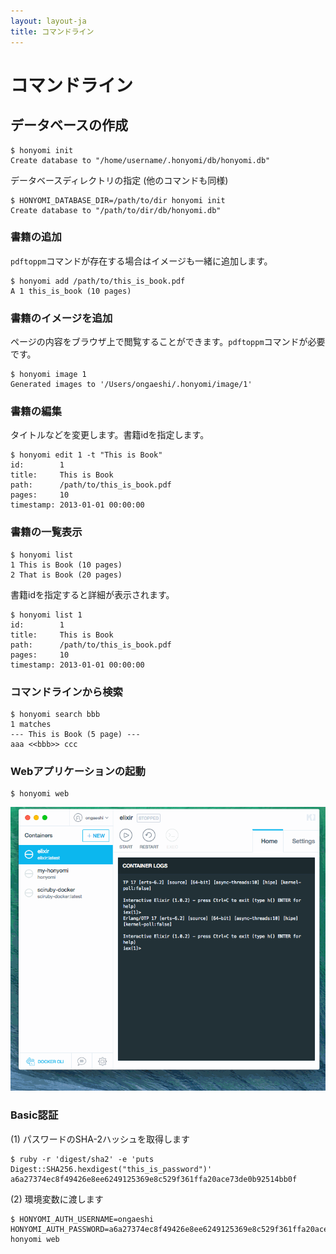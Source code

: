 ```yaml
---
layout: layout-ja
title: コマンドライン
---
```

# コマンドライン

## データベースの作成

```
$ honyomi init
Create database to "/home/username/.honyomi/db/honyomi.db"
```

データベースディレクトリの指定 (他のコマンドも同様)

```
$ HONYOMI_DATABASE_DIR=/path/to/dir honyomi init
Create database to "/path/to/dir/db/honyomi.db"
```

### 書籍の追加

`pdftoppm`コマンドが存在する場合はイメージも一緒に追加します。

```
$ honyomi add /path/to/this_is_book.pdf
A 1 this_is_book (10 pages)
```

### 書籍のイメージを追加

ページの内容をブラウザ上で閲覧することができます。`pdftoppm`コマンドが必要です。

```
$ honyomi image 1
Generated images to '/Users/ongaeshi/.honyomi/image/1'
```

### 書籍の編集

タイトルなどを変更します。書籍idを指定します。

```
$ honyomi edit 1 -t "This is Book"
id:        1
title:     This is Book
path:      /path/to/this_is_book.pdf
pages:     10
timestamp: 2013-01-01 00:00:00
```

### 書籍の一覧表示

```
$ honyomi list
1 This is Book (10 pages)
2 That is Book (20 pages)
```

書籍idを指定すると詳細が表示されます。

```
$ honyomi list 1
id:        1
title:     This is Book
path:      /path/to/this_is_book.pdf
pages:     10
timestamp: 2013-01-01 00:00:00
```

### コマンドラインから検索

```
$ honyomi search bbb
1 matches
--- This is Book (5 page) ---
aaa <<bbb>> ccc
```

### Webアプリケーションの起動

```
$ honyomi web
```

<img alt='honyomi' src='https://raw.githubusercontent.com/ongaeshi/honyomi/master/images/honyomi-03.gif' />

### Basic認証

(1) パスワードのSHA-2ハッシュを取得します

```
$ ruby -r 'digest/sha2' -e 'puts Digest::SHA256.hexdigest("this_is_password")'
a6a27374ec8f49426e8ee6249125369e8c529f361ffa20ace73de0b92514bb0f
```

(2) 環境変数に渡します

```
$ HONYOMI_AUTH_USERNAME=ongaeshi HONYOMI_AUTH_PASSWORD=a6a27374ec8f49426e8ee6249125369e8c529f361ffa20ace73de0b92514bb0f honyomi web
```
